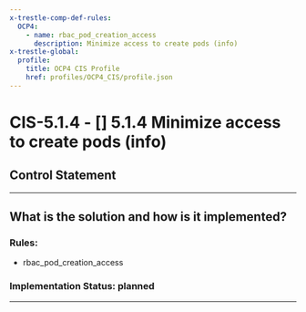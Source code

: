 ```yaml
---
x-trestle-comp-def-rules:
  OCP4:
    - name: rbac_pod_creation_access
      description: Minimize access to create pods (info)
x-trestle-global:
  profile:
    title: OCP4 CIS Profile
    href: profiles/OCP4_CIS/profile.json
---
```


# CIS-5.1.4 - \[\] 5.1.4 Minimize access to create pods (info)

## Control Statement

______________________________________________________________________

## What is the solution and how is it implemented?

<!-- For implementation status enter one of: implemented, partial, planned, alternative, not-applicable -->

<!-- Note that the list of rules under ### Rules: is read-only and changes will not be captured after assembly to JSON -->

<!-- Add control implementation description here for control: CIS-5.1.4 -->

### Rules:

  - rbac_pod_creation_access

### Implementation Status: planned

______________________________________________________________________
